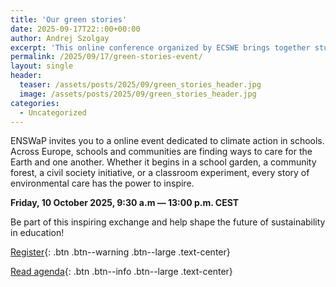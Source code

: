 ```yaml
---
title: 'Our green stories'
date: 2025-09-17T22::00+00:00
author: Andrej Szolgay
excerpt: 'This online conference organized by ECSWE brings together students, teachers, parents, and changemakers to share stories of lived sustainability.'
permalink: /2025/09/17/green-stories-event/
layout: single
header:
  teaser: /assets/posts/2025/09/green_stories_header.jpg
  image: /assets/posts/2025/09/green_stories_header.jpg
categories:
  - Uncategorized
---
```


ENSWaP invites you to a online event dedicated to climate action in schools. Across Europe, 
schools and communities are finding ways to care for the Earth and one another. 
Whether it begins in a school garden, a community forest, a civil society initiative,
or a classroom experiment, every story of environmental care has the power to inspire. 

**Friday, 10 October 2025, 9:30 a.m — 13:00 p.m. CEST**

Be part of this inspiring exchange and help shape the future of sustainability in education!

[Register](https://ecswe.notion.site/1b24a473ce0d8135bdc8c5b4aad9a253){: .btn .btn--warning .btn--large .text-center}

[Read agenda](https://docs.google.com/document/d/12fvVfszZudha71pWqyPnNaU7YIsMgJhE/edit){: .btn .btn--info .btn--large .text-center}
